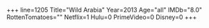 +++
line=1205
Title="Wild Arabia"
Year=2013
Age="all"
IMDb="8.0"
RottenTomatoes=""
Netflix=1
Hulu=0
PrimeVideo=0
Disney=0
+++

